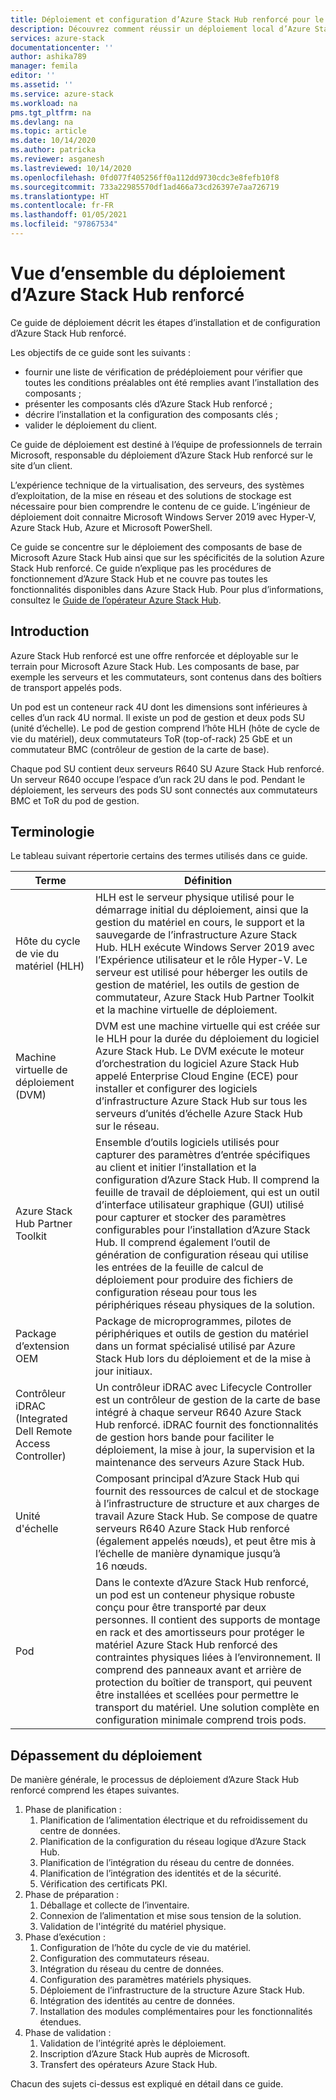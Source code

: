```yaml
---
title: Déploiement et configuration d’Azure Stack Hub renforcé pour le serveur d’administration HLH (hôte de cycle de vie du matériel) d’Azure Stack Hub | Microsoft Docs
description: Découvrez comment réussir un déploiement local d’Azure Stack Hub renforcé, de la planification au postdéploiement.
services: azure-stack
documentationcenter: ''
author: ashika789
manager: femila
editor: ''
ms.assetid: ''
ms.service: azure-stack
ms.workload: na
pms.tgt_pltfrm: na
ms.devlang: na
ms.topic: article
ms.date: 10/14/2020
ms.author: patricka
ms.reviewer: asganesh
ms.lastreviewed: 10/14/2020
ms.openlocfilehash: 0fd077f405256ff0a112dd9730cdc3e8fefb10f8
ms.sourcegitcommit: 733a22985570df1ad466a73cd26397e7aa726719
ms.translationtype: HT
ms.contentlocale: fr-FR
ms.lasthandoff: 01/05/2021
ms.locfileid: "97867534"
---
```

# <a name="azure-stack-hub-ruggedized-deployment-overview"></a>Vue d’ensemble du déploiement d’Azure Stack Hub renforcé

Ce guide de déploiement décrit les étapes d’installation et de configuration d’Azure Stack Hub renforcé. 

Les objectifs de ce guide sont les suivants :

- fournir une liste de vérification de prédéploiement pour vérifier que toutes les conditions préalables ont été remplies avant l’installation des composants ;
- présenter les composants clés d’Azure Stack Hub renforcé ;
- décrire l’installation et la configuration des composants clés ;
- valider le déploiement du client.

Ce guide de déploiement est destiné à l’équipe de professionnels de terrain Microsoft, responsable du déploiement d’Azure Stack Hub renforcé sur le site d’un client.

L’expérience technique de la virtualisation, des serveurs, des systèmes d’exploitation, de la mise en réseau et des solutions de stockage est nécessaire pour bien comprendre le contenu de ce guide. L’ingénieur de déploiement doit connaitre Microsoft Windows Server 2019 avec Hyper-V, Azure Stack Hub, Azure et Microsoft PowerShell.

Ce guide se concentre sur le déploiement des composants de base de Microsoft Azure Stack Hub ainsi que sur les spécificités de la solution Azure Stack Hub renforcé. Ce guide n’explique pas les procédures de fonctionnement d’Azure Stack Hub et ne couvre pas toutes les fonctionnalités disponibles dans Azure Stack Hub. Pour plus d’informations, consultez le [Guide de l’opérateur Azure Stack Hub](https://docs.microsoft.com/azure-stack/operator/).

## <a name="introduction"></a>Introduction

Azure Stack Hub renforcé est une offre renforcée et déployable sur le terrain pour Microsoft Azure Stack Hub. Les composants de base, par exemple les serveurs et les commutateurs, sont contenus dans des boîtiers de transport appelés pods.

Un pod est un conteneur rack 4U dont les dimensions sont inférieures à celles d’un rack 4U normal. Il existe un pod de gestion et deux pods SU (unité d’échelle). Le pod de gestion comprend l’hôte HLH (hôte de cycle de vie du matériel), deux commutateurs ToR (top-of-rack) 25 GbE et un commutateur BMC (contrôleur de gestion de la carte de base).

Chaque pod SU contient deux serveurs R640 SU Azure Stack Hub renforcé. Un serveur R640 occupe l’espace d’un rack 2U dans le pod. Pendant le déploiement, les serveurs des pods SU sont connectés aux commutateurs BMC et ToR du pod de gestion.

## <a name="terminology"></a>Terminologie

Le tableau suivant répertorie certains des termes utilisés dans ce guide.

|Terme   | Définition |
|-------|------------|
|Hôte du cycle de vie du matériel (HLH)| HLH est le serveur physique utilisé pour le démarrage initial du déploiement, ainsi que la gestion du matériel en cours, le support et la sauvegarde de l’infrastructure Azure Stack Hub. HLH exécute Windows Server 2019 avec l’Expérience utilisateur et le rôle Hyper-V. Le serveur est utilisé pour héberger les outils de gestion de matériel, les outils de gestion de commutateur, Azure Stack Hub Partner Toolkit et la machine virtuelle de déploiement. |
|Machine virtuelle de déploiement (DVM)|  DVM est une machine virtuelle qui est créée sur le HLH pour la durée du déploiement du logiciel Azure Stack Hub. Le DVM exécute le moteur d’orchestration du logiciel Azure Stack Hub appelé Enterprise Cloud Engine (ECE) pour installer et configurer des logiciels d’infrastructure Azure Stack Hub sur tous les serveurs d’unités d’échelle Azure Stack Hub sur le réseau.|
|Azure Stack Hub Partner Toolkit|   Ensemble d’outils logiciels utilisés pour capturer des paramètres d’entrée spécifiques au client et initier l’installation et la configuration d’Azure Stack Hub. Il comprend la feuille de travail de déploiement, qui est un outil d’interface utilisateur graphique (GUI) utilisé pour capturer et stocker des paramètres configurables pour l’installation d’Azure Stack Hub. Il comprend également l’outil de génération de configuration réseau qui utilise les entrées de la feuille de calcul de déploiement pour produire des fichiers de configuration réseau pour tous les périphériques réseau physiques de la solution.|
|Package d’extension OEM  |Package de microprogrammes, pilotes de périphériques et outils de gestion du matériel dans un format spécialisé utilisé par Azure Stack Hub lors du déploiement et de la mise à jour initiaux.|
|Contrôleur iDRAC (Integrated Dell Remote Access Controller)|  Un contrôleur iDRAC avec Lifecycle Controller est un contrôleur de gestion de la carte de base intégré à chaque serveur R640 Azure Stack Hub renforcé. iDRAC fournit des fonctionnalités de gestion hors bande pour faciliter le déploiement, la mise à jour, la supervision et la maintenance des serveurs Azure Stack Hub.|
|Unité d'échelle |Composant principal d’Azure Stack Hub qui fournit des ressources de calcul et de stockage à l’infrastructure de structure et aux charges de travail Azure Stack Hub. Se compose de quatre serveurs R640 Azure Stack Hub renforcé (également appelés nœuds), et peut être mis à l’échelle de manière dynamique jusqu’à 16 nœuds.|
|Pod    |Dans le contexte d’Azure Stack Hub renforcé, un pod est un conteneur physique robuste conçu pour être transporté par deux personnes. Il contient des supports de montage en rack et des amortisseurs pour protéger le matériel Azure Stack Hub renforcé des contraintes physiques liées à l’environnement. Il comprend des panneaux avant et arrière de protection du boîtier de transport, qui peuvent être installées et scellées pour permettre le transport du matériel. Une solution complète en configuration minimale comprend trois pods.|


## <a name="deployment-overflow"></a>Dépassement du déploiement

De manière générale, le processus de déploiement d’Azure Stack Hub renforcé comprend les étapes suivantes.

1. Phase de planification :
   1. Planification de l’alimentation électrique et du refroidissement du centre de données.
   1. Planification de la configuration du réseau logique d’Azure Stack Hub.
   1. Planification de l’intégration du réseau du centre de données.
   1. Planification de l’intégration des identités et de la sécurité.
   1. Vérification des certificats PKI.
1. Phase de préparation :
   1. Déballage et collecte de l’inventaire.
   1. Connexion de l’alimentation et mise sous tension de la solution.
   1. Validation de l'intégrité du matériel physique.
1. Phase d’exécution :
   1. Configuration de l’hôte du cycle de vie du matériel.
   1. Configuration des commutateurs réseau.
   1. Intégration du réseau du centre de données.
   1. Configuration des paramètres matériels physiques.
   1. Déploiement de l’infrastructure de la structure Azure Stack Hub.
   1. Intégration des identités au centre de données.
   1. Installation des modules complémentaires pour les fonctionnalités étendues.
1. Phase de validation :
   1. Validation de l’intégrité après le déploiement.
   1. Inscription d’Azure Stack Hub auprès de Microsoft.
   1. Transfert des opérateurs Azure Stack Hub.
   
Chacun des sujets ci-dessus est expliqué en détail dans ce guide.
